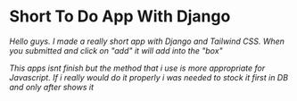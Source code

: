 <h1>Short To Do App With Django</h1>
<p><i>Hello guys. I made a really short app with Django and Tailwind CSS. When you submitted and click on "add" it will add into the "box" </i></p>
<p><i>This apps isnt finish but the method that i use is more appropriate for Javascript. If i really would do it properly i was needed to stock it first in DB and only after shows it</i></p>
